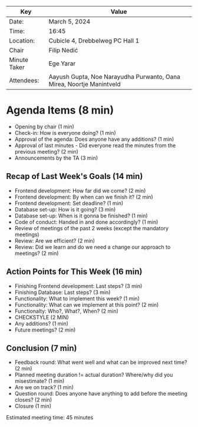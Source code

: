 | Key | Value |
| --- | --- |
| Date: | March 5, 2024 |
| Time: | 16:45 |
| Location: | Cubicle 4, Drebbelweg PC Hall 1 |
| Chair | Filip Nedić |
| Minute Taker | Ege Yarar |
| Attendees: | Aayush Gupta, Noe Narayudha Purwanto, Oana Mirea, Noortje Manintveld |
# Agenda Items (8 min)
- Opening by chair (1 min)
- Check-in: How is everyone doing? (1 min)
- Approval of the agenda: Does anyone have any additions? (1 min)
- Approval of last minutes - Did everyone read the minutes from the previous meeting? (2 min)
- Announcements by the TA (3 min)
## Recap of Last Week's Goals (14 min)
- Frontend development: How far did we come? (2 min) 
- Frontend development: By when can we finish it? (2 min)
- Frontend development: Set deadline? (1 min)
- Database set-up: How is it going? (3 min)
- Database set-up: When is it gonna be finished? (1 min)
- Code of conduct: Handed in and done accordingly? (1 min)
- Review of meetings of the past 2 weeks (except the mandatory meetings)
- Review: Are we efficient? (2 min)
- Review: Did we learn and do we need a change our approach to meetings? (2 min)
## Action Points for This Week (16 min)
- Finishing Frontend development: Last steps? (3 min)
- Finishing Database: Last steps? (3 min)
- Functionality: What to implement this week? (1 min)
- Functionality: What can we implement at this point? (2 min)
- Functionalty: Who?, What?, When? (2 min)
- CHECKSTYLE (2 MIN)
- Any additions? (1 min)
- Future meetings? (2 min)
## Conclusion (7 min)
- Feedback round: What went well and what can be improved next time? (2 min)
- Planned meeting duration != actual duration? Where/why did you misestimate? (1 min)
- Are we on track? (1 min)
- Question round: Does anyone have anything to add before the meeting closes? (2 min)
- Closure (1 min)

Estimated meeting time: 45 minutes